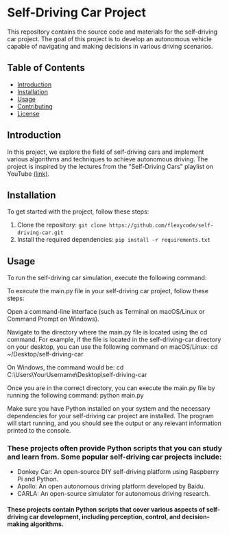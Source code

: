 # Self-Driving Car Project

This repository contains the source code and materials for the self-driving car project. The goal of this project is to develop an autonomous vehicle capable of navigating and making decisions in various driving scenarios.

## Table of Contents
- [Introduction](#introduction)
- [Installation](#installation)
- [Usage](#usage)
- [Contributing](#contributing)
- [License](#license) 

## Introduction

In this project, we explore the field of self-driving cars and implement various algorithms and techniques to achieve autonomous driving. The project is inspired by the lectures from the "Self-Driving Cars" playlist on YouTube [(link)](https://www.youtube.com/watch?v=_q4WUxgwDeg&list=PL05umP7R6ij321zzKXK6XCQXAaaYjQbzr). 

## Installation

To get started with the project, follow these steps:

1. Clone the repository: `git clone https://github.com/flexycode/self-driving-car.git` 
2. Install the required dependencies: `pip install -r requirements.txt`

## Usage

To run the self-driving car simulation, execute the following command:

To execute the main.py file in your self-driving car project, follow these steps:

Open a command-line interface (such as Terminal on macOS/Linux or Command Prompt on Windows).

Navigate to the directory where the main.py file is located using the cd command. For example, if the file is located in the self-driving-car directory on your desktop, you can use the following command on macOS/Linux:
cd ~/Desktop/self-driving-car

On Windows, the command would be:
cd C:\Users\YourUsername\Desktop\self-driving-car

Once you are in the correct directory, you can execute the main.py file by running the following command:
python main.py

Make sure you have Python installed on your system and the necessary dependencies for your self-driving car project are installed.
The program will start running, and you should see the output or any relevant information printed to the console.

### These projects often provide Python scripts that you can study and learn from. Some popular self-driving car projects include:

* Donkey Car: An open-source DIY self-driving platform using Raspberry Pi and Python.
* Apollo: An open autonomous driving platform developed by Baidu.
* CARLA: An open-source simulator for autonomous driving research.

  
#### These projects contain Python scripts that cover various aspects of self-driving car development, including perception, control, and decision-making algorithms.

